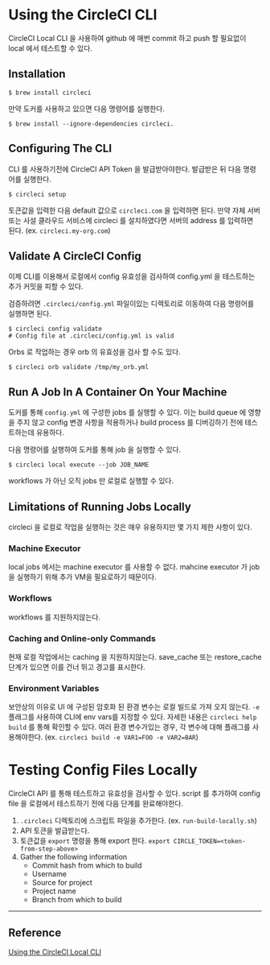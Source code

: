 # Using the CircleCI CLI
CircleCI Local CLI 을 사용하여 github 에 매번 commit 하고 push 할 필요없이 local 에서 테스트할 수 있다.

## Installation
~~~ shell
$ brew install circleci
~~~

만약 도커를 사용하고 있으면 다음 명령어를 실행한다.

~~~ shell
$ brew install --ignore-dependencies circleci.
~~~

## Configuring The CLI
CLI 를 사용하기전에 CircleCI API Token 을 발급받아야한다. 발급받은 뒤 다음 명령어를 실행한다.

~~~ shell
$ circleci setup
~~~

토큰값을 입력한 다음 default 값으로 `circleci.com` 을 입력하면 된다. 만약 자체 서버 또는 사설 클라우드 서비스에 circleci 를 설치하였다면 서버의 address 를 입력하면 된다. (ex. `circleci.my-org.com`)

## Validate A CircleCI Config
이제 CLI를 이용해서 로컬에서 config 유효성을 검사하여 config.yml 을 테스트하는 추가 커밋을 피할 수 있다.

검증하려면 `.circleci/config.yml` 파일이있는 디렉토리로 이동하여 다음 명령어를 실행하면 된다. 

~~~ shell
$ circleci config validate
# Config file at .circleci/config.yml is valid
~~~

Orbs 로 작업하는 경우 orb 의 유효성을 검사 할 수도 있다.

~~~ shell
$ circleci orb validate /tmp/my_orb.yml
~~~

## Run A Job In A Container On Your Machine
도커를 통해 `config.yml` 에 구성한 jobs 를 실행할 수 있다. 이는 build queue 에 영향을 주지 않고 config 변경 사항을 적용하거나 build process 를 디버깅하기 전에 테스트하는데 유용하다.

다음 명령어를 실행하여 도커를 통해 job 을 실행할 수 있다.

~~~ shell
$ circleci local execute --job JOB_NAME
~~~

workflows 가 아닌 오직 jobs 만 로컬로 실행할 수 있다.

## Limitations of Running Jobs Locally
circleci 을 로컬로 작업을 실행하는 것은 매우 유용하지만 몇 가지 제한 사항이 있다.


### Machine Executor
local jobs 에서는 machine executor 를 사용할 수 없다. mahcine executor 가 job 을 실행하기 위해 추가 VM을 필요로하기 때문이다.


### Workflows
workflows 를 지원하지않는다. 


### Caching and Online-only Commands
현재 로컬 작업에서는 caching 을 지원하지않는다. save_cache 또는 restore_cache 단계가 있으면 이를 건너 뛰고 경고를 표시한다.


### Environment Variables
보안상의 이유로 UI 에 구성된 암호화 된 환경 변수는 로컬 빌드로 가져 오지 않는다. `-e` 플래그를 사용하여 CLI에 env vars를 지정할 수 있다. 자세한 내용은 `circleci help build` 를 통해 확인할 수 있다. 여러 환경 변수가있는 경우, 각 변수에 대해 플래그를 사용해야한다. (ex. `circleci build -e VAR1=FOO -e VAR2=BAR`)


# Testing Config Files Locally
CircleCI API 를 통해 테스트하고 유효성을 검사할 수 있다. script 를 추가하여 config file 을 로컬에서 테스트하기 전에 다음 단계를 완료해야한다.
1. `.circleci` 디렉토리에 스크립트 파일을 추가한다. (ex. `run-build-locally.sh`)
2. API 토큰을 발급받는다.
3. 토큰값을 `export` 명령을 통해 export 한다. `export CIRCLE_TOKEN=<token-from-step-above>`
4. Gather the following information
    - Commit hash from which to build
    - Username
    - Source for project
    - Project name
    - Branch from which to build

----

## Reference
[Using the CircleCI Local CLI
](https://circleci.com/docs/2.0/local-cli/)

